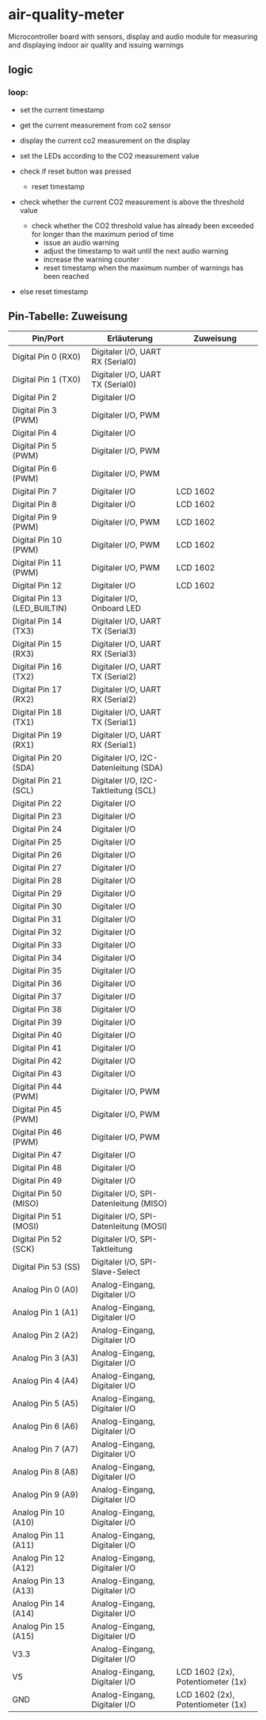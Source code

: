 # air-quality-meter
Microcontroller board with sensors, display and audio module for measuring and displaying indoor air quality and issuing warnings

## logic
### loop:
- set the current timestamp
- get the current measurement from co2 sensor
- display the current co2 measurement on the display
- set the LEDs according to the CO2 measurement value
- check if reset button was pressed
  - reset timestamp

- check whether the current CO2 measurement is above the threshold value
  - check whether the CO2 threshold value has already been exceeded for longer than the maximum period of time
    - issue an audio warning
    - adjust the timestamp to wait until the next audio warning
    - increase the warning counter
    - reset timestamp when the maximum number of warnings has been reached
- else reset timestamp



## Pin-Tabelle: Zuweisung

| **Pin/Port**                | **Erläuterung**                            | **Zuweisung**                     |
|-----------------------------|--------------------------------------------|---------------                    |
| Digital Pin 0 (RX0)         | Digitaler I/O, UART RX (Serial0)           |                                   |
| Digital Pin 1 (TX0)         | Digitaler I/O, UART TX (Serial0)           |                                   |                                    
| Digital Pin 2               | Digitaler I/O                              |                                   |
| Digital Pin 3 (PWM)         | Digitaler I/O, PWM                         |                                   |
| Digital Pin 4               | Digitaler I/O                              |                                   |
| Digital Pin 5 (PWM)         | Digitaler I/O, PWM                         |                                   |
| Digital Pin 6 (PWM)         | Digitaler I/O, PWM                         |                                   |
| Digital Pin 7               | Digitaler I/O                              | LCD 1602                          |
| Digital Pin 8               | Digitaler I/O                              | LCD 1602                          |
| Digital Pin 9 (PWM)         | Digitaler I/O, PWM                         | LCD 1602                          |
| Digital Pin 10 (PWM)        | Digitaler I/O, PWM                         | LCD 1602                          |
| Digital Pin 11 (PWM)        | Digitaler I/O, PWM                         | LCD 1602                          |
| Digital Pin 12              | Digitaler I/O                              | LCD 1602                          |
| Digital Pin 13 (LED_BUILTIN)| Digitaler I/O, Onboard LED                 |                                   |
| Digital Pin 14 (TX3)        | Digitaler I/O, UART TX (Serial3)           |                                   |
| Digital Pin 15 (RX3)        | Digitaler I/O, UART RX (Serial3)           |                                   |
| Digital Pin 16 (TX2)        | Digitaler I/O, UART TX (Serial2)           |                                   |
| Digital Pin 17 (RX2)        | Digitaler I/O, UART RX (Serial2)           |                                   |
| Digital Pin 18 (TX1)        | Digitaler I/O, UART TX (Serial1)           |                                   |
| Digital Pin 19 (RX1)        | Digitaler I/O, UART RX (Serial1)           |                                   |
| Digital Pin 20 (SDA)        | Digitaler I/O, I2C-Datenleitung (SDA)      |                                   |
| Digital Pin 21 (SCL)        | Digitaler I/O, I2C-Taktleitung (SCL)       |                                   |
| Digital Pin 22              | Digitaler I/O                              |                                   |
| Digital Pin 23              | Digitaler I/O                              |                                   |
| Digital Pin 24              | Digitaler I/O                              |                                   |
| Digital Pin 25              | Digitaler I/O                              |                                   |
| Digital Pin 26              | Digitaler I/O                              |                                   |
| Digital Pin 27              | Digitaler I/O                              |                                   |
| Digital Pin 28              | Digitaler I/O                              |                                   |
| Digital Pin 29              | Digitaler I/O                              |                                   |
| Digital Pin 30              | Digitaler I/O                              |                                   |
| Digital Pin 31              | Digitaler I/O                              |                                   |
| Digital Pin 32              | Digitaler I/O                              |                                   |
| Digital Pin 33              | Digitaler I/O                              |                                   |
| Digital Pin 34              | Digitaler I/O                              |                                   |
| Digital Pin 35              | Digitaler I/O                              |                                   |
| Digital Pin 36              | Digitaler I/O                              |                                   |
| Digital Pin 37              | Digitaler I/O                              |                                   |
| Digital Pin 38              | Digitaler I/O                              |                                   |
| Digital Pin 39              | Digitaler I/O                              |                                   |
| Digital Pin 40              | Digitaler I/O                              |                                   |
| Digital Pin 41              | Digitaler I/O                              |                                   |
| Digital Pin 42              | Digitaler I/O                              |                                   |
| Digital Pin 43              | Digitaler I/O                              |                                   |
| Digital Pin 44 (PWM)        | Digitaler I/O, PWM                         |                                   |
| Digital Pin 45 (PWM)        | Digitaler I/O, PWM                         |                                   |
| Digital Pin 46 (PWM)        | Digitaler I/O, PWM                         |                                   |
| Digital Pin 47              | Digitaler I/O                              |                                   |
| Digital Pin 48              | Digitaler I/O                              |                                   |
| Digital Pin 49              | Digitaler I/O                              |                                   |
| Digital Pin 50 (MISO)       | Digitaler I/O, SPI-Datenleitung (MISO)     |                                   |
| Digital Pin 51 (MOSI)       | Digitaler I/O, SPI-Datenleitung (MOSI)     |                                   |
| Digital Pin 52 (SCK)        | Digitaler I/O, SPI-Taktleitung             |                                   |
| Digital Pin 53 (SS)         | Digitaler I/O, SPI-Slave-Select            |                                   |
| Analog Pin 0 (A0)           | Analog-Eingang, Digitaler I/O              |                                   |
| Analog Pin 1 (A1)           | Analog-Eingang, Digitaler I/O              |                                   |
| Analog Pin 2 (A2)           | Analog-Eingang, Digitaler I/O              |                                   |
| Analog Pin 3 (A3)           | Analog-Eingang, Digitaler I/O              |                                   |
| Analog Pin 4 (A4)           | Analog-Eingang, Digitaler I/O              |                                   |
| Analog Pin 5 (A5)           | Analog-Eingang, Digitaler I/O              |                                   |
| Analog Pin 6 (A6)           | Analog-Eingang, Digitaler I/O              |                                   |
| Analog Pin 7 (A7)           | Analog-Eingang, Digitaler I/O              |                                   |
| Analog Pin 8 (A8)           | Analog-Eingang, Digitaler I/O              |                                   |
| Analog Pin 9 (A9)           | Analog-Eingang, Digitaler I/O              |                                   |
| Analog Pin 10 (A10)         | Analog-Eingang, Digitaler I/O              |                                   |
| Analog Pin 11 (A11)         | Analog-Eingang, Digitaler I/O              |                                   |
| Analog Pin 12 (A12)         | Analog-Eingang, Digitaler I/O              |                                   |
| Analog Pin 13 (A13)         | Analog-Eingang, Digitaler I/O              |                                   |
| Analog Pin 14 (A14)         | Analog-Eingang, Digitaler I/O              |                                   |
| Analog Pin 15 (A15)         | Analog-Eingang, Digitaler I/O              |                                   |
| V3.3                        | Analog-Eingang, Digitaler I/O              |                                   |
| V5                          | Analog-Eingang, Digitaler I/O              | LCD 1602 (2x), Potentiometer (1x) |
| GND                         | Analog-Eingang, Digitaler I/O              | LCD 1602 (2x), Potentiometer (1x) |
